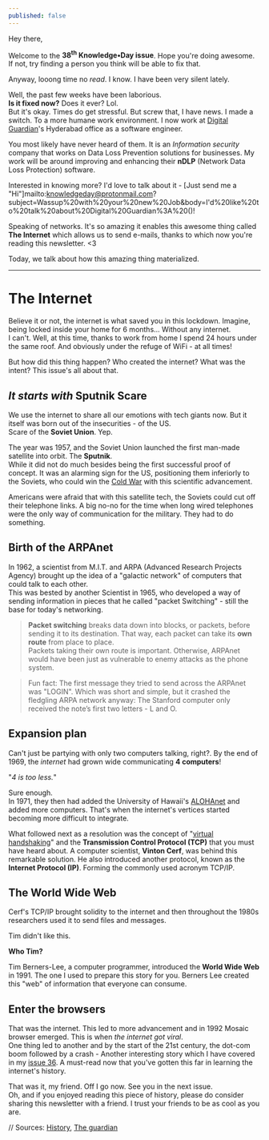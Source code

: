 ```yaml
---
published: false
---
```

Hey there,

Welcome to the **38<sup>th</sup> Knowledge•Day issue**. Hope you're doing awesome. If not, try finding a person you think will be able to fix that.  

Anyway, looong time no _read_. I know. I have been very silent lately.  

Well, the past few weeks have been laborious.  
**Is it fixed now?** Does it ever? Lol.  
But it's okay. Times do get stressful. But screw that, I have news. I made a switch. To a more humane work environment. I now work at [Digital Guardian](https://digitalguardian.com/)'s Hyderabad office as a software engineer. 

You most likely have never heard of them. It is an _Information security_ company that works on Data Loss Prevention solutions for businesses. My work will be around improving and enhancing their **nDLP** (Network Data Loss Protection) software.  

Interested in knowing more? I'd love to talk about it - [Just send me a "Hi"]mailto:knowledgeday@protonmail.com?subject=Wassup%20with%20your%20new%20Job&body=I'd%20like%20to%20talk%20about%20Digital%20Guardian%3A%20()!

Speaking of networks. It's so amazing it enables this awesome thing called **The Internet** which allows us to send e-mails, thanks to which now you're reading this newsletter. <3  

Today, we talk about how this amazing thing materialized.

--------

# The Internet
Believe it or not, the internet is what saved you in this lockdown. Imagine, being locked inside your home for 6 months... Without any internet.  
I can't. Well, at this time, thanks to work from home I spend 24 hours under the same roof. And obviously under the refuge of WiFi - at all times!  

But how did this thing happen? Who created the internet? What was the intent? This issue's all about that.  

## _It starts with_ Sputnik Scare
We use the internet to share all our emotions with tech giants now. But it itself was born out of the insecurities - of the US.  
Scare of the **Soviet Union**. Yep.  

The year was 1957, and the Soviet Union launched the first man-made satellite into orbit. The **Sputnik**.  
While it did not do much besides being the first successful proof of concept. It was an alarming sign for the US, positioning them inferiorly to the Soviets, who could win the [Cold War](https://tenor.cards/?p=VGhlIENvbGQgV2FyIHJpdmFscnkgYmV0d2VlbiB0aGUgVW5pdGVkIFN0YXRlcyBhbmQgdGhlIFNvdmlldCBVbmlvbiBsYXN0ZWQgZm9yIGRlY2FkZXMgYW5kIGxlZCB0aGUgdHdvIHN1cGVycG93ZXJzIHRvIHRoZSBicmluayBvZiBudWNsZWFyIGRpc2FzdGVyLg==) with this scientific advancement.  

Americans were afraid that with this satellite tech, the Soviets could cut off their telephone links. A big no-no for the time when long wired telephones were the only way of communication for the military. They had to do something.  

## Birth of the ARPAnet
In 1962, a scientist from M.I.T. and ARPA (Advanced Research Projects Agency) brought up the idea of a "galactic network" of computers that could talk to each other.  
This was bested by another Scientist in 1965, who developed a way of sending information in pieces that he called "packet Switching" - still the base for today's networking.  

> **Packet switching** breaks data down into blocks, or packets, before sending it to its destination. That way, each packet can take its **own route** from place to place.    
Packets taking their own route is important. Otherwise, ARPAnet would have been just as vulnerable to enemy attacks as the phone system.   

> Fun fact: The first message they tried to send across the ARPAnet was "LOGIN". Which was short and simple, but it crashed the fledgling ARPA network anyway: The Stanford computer only received the note’s first two letters - L and O.  

## Expansion plan
Can't just be partying with only two computers talking, right?. By the end of 1969, the _internet_ had grown wide communicating **4 computers**!    

"_4 is too less._"  

Sure enough.  
In 1971, they then had added the University of Hawaii's [ALOHAnet](https://www.eng.hawaii.edu/about/history/alohanet/) and added more computers. That's when the internet's vertices started becoming more difficult to integrate.   

What followed next as a resolution was the concept of "[virtual handshaking](https://networksigma.com/tcp-3-way-handshake/#:~:text=TCP%20uses%20a%20three-way%20handshake%20to%20make%20a,is%20established,%20data%20is%20transferred%20between%20the%20devices.)" and the **Transmission Control Protocol (TCP)** that you must have heard about. A computer scientist, **Vinton Cerf**, was behind this remarkable solution. He also introduced another protocol, known as the **Internet Protocol (IP)**. Forming the commonly used acronym TCP/IP.   

## The World Wide Web
Cerf's TCP/IP brought solidity to the internet and then throughout the 1980s researchers used it to send files and messages.  

Tim didn't like this.  

**Who Tim?**  

Tim Berners-Lee, a computer programmer, introduced the **World Wide Web** in 1991. The one I used to prepare this story for you. Berners Lee created this "web" of information that everyone can consume.  

## Enter the browsers
That was the internet. This led to more advancement and in 1992 Mosaic browser emerged. This is when _the internet got viral_.  
One thing led to another and by the start of the 21st century, the dot-com boom followed by a crash - Another interesting story which I have covered in my [issue 36](https://knowledgeday.in/dot-com-bubble/). A must-read now that you've gotten this far in learning the internet's history.  

That was it, my friend. Off I go now. See you in the next issue.   
Oh, and if you enjoyed reading this piece of history, please do consider sharing this newsletter with a friend. I trust your friends to be as cool as you are.  

// Sources: [History](https://www.history.com/topics/inventions/invention-of-the-internet), [The guardian](https://www.theguardian.com/technology/2016/jul/15/how-the-internet-was-invented-1976-arpa-kahn-cerf)  